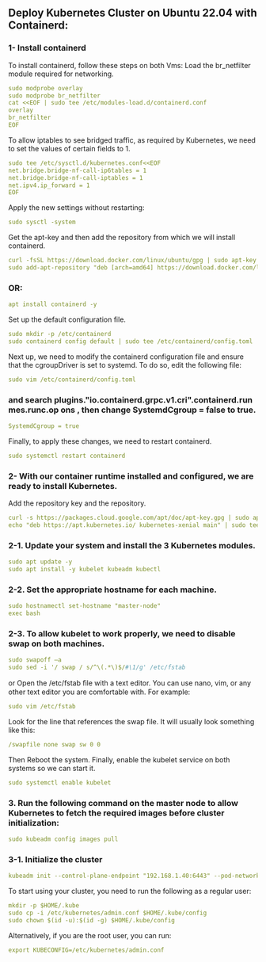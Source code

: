 ## Deploy Kubernetes Cluster on Ubuntu 22.04 with Containerd:
### 1- Install containerd
To install containerd, follow these steps on both Vms:
Load the br_netfilter module required for networking.
```yml
sudo modprobe overlay
sudo modprobe br_netfilter
cat <<EOF | sudo tee /etc/modules-load.d/containerd.conf
overlay
br_netfilter
EOF
```
To allow iptables to see bridged traffic, as required by Kubernetes, we need to set the values of certain
fields to 1.
```yml
sudo tee /etc/sysctl.d/kubernetes.conf<<EOF
net.bridge.bridge-nf-call-ip6tables = 1
net.bridge.bridge-nf-call-iptables = 1
net.ipv4.ip_forward = 1
EOF
```
Apply the new settings without restarting:
```yml
sudo sysctl -system
```
Get the apt-key and then add the repository from which we will install containerd.
```yml
curl -fsSL https://download.docker.com/linux/ubuntu/gpg | sudo apt-key add -
sudo add-apt-repository "deb [arch=amd64] https://download.docker.com/linux/ubuntu $(lsb_release - cs) stable"
```
### OR:
```yml
apt install containerd -y
```
Set up the default configuration file.
```yml
sudo mkdir -p /etc/containerd
sudo containerd config default | sudo tee /etc/containerd/config.toml
```
Next up, we need to modify the containerd configuration file and ensure that the cgroupDriver is
set to systemd. To do so, edit the following file:
```yml
sudo vim /etc/containerd/config.toml
```
### and search plugins."io.containerd.grpc.v1.cri".containerd.run mes.runc.op ons , then change SystemdCgroup = false to true.
```yml
SystemdCgroup = true
```
Finally, to apply these changes, we need to restart containerd.
```yml
sudo systemctl restart containerd
```

### 2- With our container runtime installed and configured, we are ready to install Kubernetes.
Add the repository key and the repository.
```yml
curl -s https://packages.cloud.google.com/apt/doc/apt-key.gpg | sudo apt-key add -
echo "deb https://apt.kubernetes.io/ kubernetes-xenial main" | sudo tee /etc/apt/sources.list.d/kubernetes.list
```
### 2-1. Update your system and install the 3 Kubernetes modules.
```yml
sudo apt update -y
sudo apt install -y kubelet kubeadm kubectl
```
### 2-2. Set the appropriate hostname for each machine.
```yml
sudo hostnamectl set-hostname "master-node"
exec bash
```
### 2-3. To allow kubelet to work properly, we need to disable swap on both machines.
```yml
sudo swapoff –a
sudo sed -i '/ swap / s/^\(.*\)$/#\1/g' /etc/fstab
```
or Open the /etc/fstab ﬁle with a text editor. You can use nano, vim, or any other text editor you are comfortable with. For example:
```yml
sudo vim /etc/fstab
```
Look for the line that references the swap file. It will usually look something like this:
```yml
/swapfile none swap sw 0 0
```
Then Reboot the system.
Finally, enable the kubelet service on both systems so we can start it.
```yml
sudo systemctl enable kubelet
```
### 3. Run the following command on the master node to allow Kubernetes to fetch the required images before cluster initialization:
```yml
sudo kubeadm config images pull
```
### 3-1. Initialize the cluster
```yml
kubeadm init --control-plane-endpoint "192.168.1.40:6443" --pod-network-cidr=10.244.0.0/16 --upload-certs
```
To start using your cluster, you need to run the following as a regular user:
```yml
mkdir -p $HOME/.kube
sudo cp -i /etc/kubernetes/admin.conf $HOME/.kube/config
sudo chown $(id -u):$(id -g) $HOME/.kube/config
```
Alternatively, if you are the root user, you can run:
```yml
export KUBECONFIG=/etc/kubernetes/admin.conf
```


